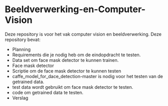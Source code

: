 # Beeldverwerking-en-Computer-Vision
Deze repository is voor het vak computer vision en beeldverwerking. 
Deze repository bevat:
*	Planning 
*	Requirements die je nodig heb om de eindopdracht te testen.
*	Data set om face mask detector te kunnen trainen. 
*	Face mask detector 
*	Scriptie om de face mask detector te kunnen testen 
*	caffe_model_for_dace_detection-master is nodig voor het testen van de getrained data. 
*	test data wordt gebruikt om face mask detector te testen. 
*	code om getrained data te testen. 
*	Verslag 
